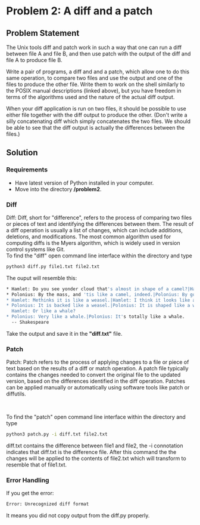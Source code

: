 <h1>Problem 2: A diff and a patch</h1>

<h2>Problem Statement</h2>

The Unix tools diff and patch work in such a way that one can run a diff between file A and file B, and then use patch with the output of the diff and file A to produce file B.

Write a pair of programs, a diff and and a patch, which allow one to do this same operation, to compare two files and use the output and one of the files to produce the other file. Write them to work on the shell similarly to the POSIX manual descriptions (linked above), but you have freedom in terms of the algorithms used and the nature of the actual diff output. 

When your diff application is run on two files, it should be possible to use either file together with the diff output to produce the other. (Don't write a silly concatenating diff which simply concatenates the two files. We should be able to see that the diff output is actually the differences between the files.)

<h2>Solution</h2>

<h3>Requirements</h3>

* Have latest version of Python installed in your computer.
* Move into the directory **/problem2**.

<h3>Diff</h3>
Diff: Diff, short for "difference", refers to the process of comparing two files or pieces of text and identifying the differences between them. The result of a diff operation is usually a list of changes, which can include additions, deletions, and modifications. The most common algorithm used for computing diffs is the Myers algorithm, which is widely used in version control systems like Git.

<br/>
To find the "diff" open command line interface within the directory and type

```bash
python3 diff.py file1.txt file2.txt
```

The ouput will resemble this:

```bash
* Hamlet: Do you see yonder cloud that's almost in shape of a camel?|Hamlet: Do you see the cloud over there that's almost the shape of a camel?
* Polonius: By the mass, and 'tis like a camel, indeed.|Polonius: By golly, it is like a camel, indeed.
* Hamlet: Methinks it is like a weasel.|Hamlet: I think it looks like a weasel.
* Polonius: It is backed like a weasel.|Polonius: It is shaped like a weasel.
  Hamlet: Or like a whale?
* Polonius: Very like a whale.|Polonius: It's totally like a whale.
  -- Shakespeare

```

Take the output and save it in the **"diff.txt"** file.

<h3>Patch</h3>

Patch: Patch refers to the process of applying changes to a file or piece of text based on the results of a diff or match operation. A patch file typically contains the changes needed to convert the original file to the updated version, based on the differences identified in the diff operation. Patches can be applied manually or automatically using software tools like patch or diffutils.

<br/>

To find the "patch" open command line interface within the directory and type

```bash
python3 patch.py -i diff.txt file2.txt
```

diff.txt contains the difference between file1 and file2, the -i connotation indicates that diff.txt is the difference file.
After this command the the changes will be applied to the contents of file2.txt which will transform to resemble that of file1.txt.

<h3> Error Handling </h3>
If you get the error:

```bash
Error: Unrecognized diff format
```

It means you did not copy output from the diff.py properly.
